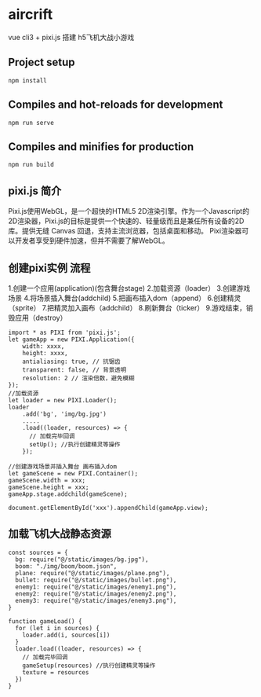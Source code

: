 # aircrift
vue cli3 + pixi.js 搭建 h5飞机大战小游戏

## Project setup
```
npm install
```

## Compiles and hot-reloads for development
```
npm run serve
```

## Compiles and minifies for production
```
npm run build
```

## pixi.js 简介
Pixi.js使用WebGL，是一个超快的HTML5 2D渲染引擎。作为一个Javascript的2D渲染器，Pixi.js的目标是提供一个快速的、轻量级而且是兼任所有设备的2D库。提供无缝 Canvas 回退，支持主流浏览器，包括桌面和移动。 Pixi渲染器可以开发者享受到硬件加速，但并不需要了解WebGL。

## 创建pixi实例 流程
1.创建一个应用(application)(包含舞台stage)
2.加载资源（loader）
3.创建游戏场景
4.将场景插入舞台(addchild)
5.把画布插入dom（append）
6.创建精灵（sprite）
7.把精灵加入画布（addchild）
8.刷新舞台（ticker）
9.游戏结束，销毁应用（destroy）

```
import * as PIXI from 'pixi.js';
let gameApp = new PIXI.Application({
    width: xxxx,
    height: xxxx,
    antialiasing: true, // 抗锯齿
    transparent: false, // 背景透明
    resolution: 2 // 渲染倍数，避免模糊
});
//加载资源
let loader = new PIXI.Loader();
loader
    .add('bg', 'img/bg.jpg')
    .....
    .load((loader, resources) => {
      // 加载完毕回调
      setUp(); //执行创建精灵等操作
    });

//创建游戏场景并插入舞台 画布插入dom
let gameScene = new PIXI.Container();
gameScene.width = xxx;
gameScene.height = xxx;
gameApp.stage.addchild(gameScene);

document.getElementById('xxx').appendChild(gameApp.view);
```

## 加载飞机大战静态资源
```
const sources = {
  bg: require("@/static/images/bg.jpg"),
  boom: "./img/boom/boom.json",
  plane: require("@/static/images/plane.png"),
  bullet: require("@/static/images/bullet.png"),
  enemy1: require("@/static/images/enemy1.png"),
  enemy2: require("@/static/images/enemy2.png"),
  enemy3: require("@/static/images/enemy3.png"),
}

function gameLoad() {
  for (let i in sources) {
    loader.add(i, sources[i])
  }
  loader.load((loader, resources) => {
    // 加载完毕回调
    gameSetup(resources) //执行创建精灵等操作
    texture = resources
  })
}
```
